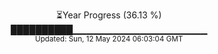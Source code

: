 <p align="center">
⏳Year Progress (36.13 %)<br>
██████████▁▁▁▁▁▁▁▁▁▁▁▁▁▁▁▁▁▁▁▁ <br>
<sub>Updated: Sun, 12 May 2024 06:03:04 GMT</sub>
</p>

